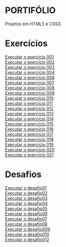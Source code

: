 # PORTIFÓLIO 

Projetos em HTML5 e CSS3.
 <h1>Exercícios</h1>
 
<a href="https://lucknoshi.github.io/html_css/exercicios/ex001/">Executar o exercício 001</a><br>
<a href="https://lucknoshi.github.io/html_css/exercicios/ex002/">Executar o exercício 002</a><br>
<a href="https://lucknoshi.github.io/html_css/exercicios/ex003/">Executar o exercício 003</a><br>
<a href="https://lucknoshi.github.io/html_css/exercicios/ex004/">Executar o exercício 004</a><br>
<a href="https://lucknoshi.github.io/html_css/exercicios/ex006/">Executar o exercício 006</a><br>
<a href="https://lucknoshi.github.io/html_css/exercicios/ex007/">Executar o exercício 007</a><br>
<a href="https://lucknoshi.github.io/html_css/exercicios/ex008/">Executar o exercício 008</a><br>
<a href="https://lucknoshi.github.io/html_css/exercicios/ex009/">Executar o exercício 009</a><br>
<a href="https://lucknoshi.github.io/html_css/exercicios/ex010/">Executar o exercício 010</a><br>
<a href="https://lucknoshi.github.io/html_css/exercicios/ex011/">Executar o exercício 011</a><br>
<a href="https://lucknoshi.github.io/html_css/exercicios/ex012/">Executar o exercício 012</a><br>
<a href="https://lucknoshi.github.io/html_css/exercicios/ex013/">Executar o exercício 013</a><br>
<a href="https://lucknoshi.github.io/html_css/exercicios/ex014/">Executar o exercício 014</a><br>
<a href="https://lucknoshi.github.io/html_css/exercicios/ex015/">Executar o exercício 015</a><br>
<a href="https://lucknoshi.github.io/html_css/exercicios/ex016/">Executar o exercício 016</a><br>
<a href="https://lucknoshi.github.io/html_css/exercicios/ex017/">Executar o exercício 017</a><br>
<a href="https://lucknoshi.github.io/html_css/exercicios/ex018/">Executar o exercício 018</a><br>
<a href="https://lucknoshi.github.io/html_css/exercicios/ex019/">Executar o exercício 019</a><br>
<a href="https://lucknoshi.github.io/html_css/exercicios/ex020/">Executar o exercício 020</a><br>
<a href="https://lucknoshi.github.io/html_css/exercicios/ex021/site.html">Executar o exercício 021</a>

<h1>Desafios</h1>
<a href="https://lucknoshi.github.io/html_css/desafios/desafio01/desafio01.html">Executar o desafio01</a><br>
<a href="https://lucknoshi.github.io/html_css/desafios/desafio02/desafio02.html">Executar o desafio02</a><br>
<a href="https://lucknoshi.github.io/html_css/desafios/desafio03/desafio03.html">Executar o desafio03</a><br>
<a href="https://lucknoshi.github.io/html_css/desafios/desafio04/desafio04.html">Executar o desafio04</a><br>
<a href="https://lucknoshi.github.io/html_css/desafios/desafio05/desafio05.html">Executar o desafio05</a><br>
<a href="https://lucknoshi.github.io/html_css/desafios/desafio06/index.html">Executar o desafio06</a><br>
<a href="https://lucknoshi.github.io/html_css/desafios/desafio07/desafio07.html">Executar o desafio07</a><br>
<a href="https://lucknoshi.github.io/html_css/desafios/desafio08/index.html">Executar o desafio08</a><br>
<a href="https://lucknoshi.github.io/html_css/desafios/desafio010/index.html">Executar o desafio009</a><br>
<a href="https://lucknoshi.github.io/html_css/desafios/desafio010b/index.html">Executar o desafio010</a><br>
<a href="https://lucknoshi.github.io/html_css/desafios/desafio012/index.html">Executar o desafio012</a>


